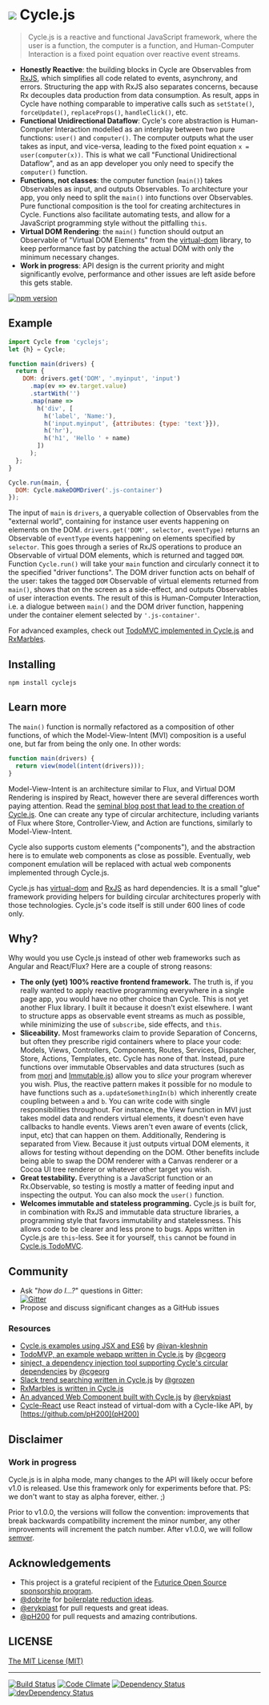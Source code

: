 <h1>
<img src="https://raw.github.com/staltz/cycle/master/logo.png" /> Cycle.js
</h1>

> Cycle.js is a reactive and functional JavaScript framework, where the user is a function, the computer is a function, and Human-Computer Interaction is a fixed point equation over reactive event streams.

* **Honestly Reactive**: the building blocks in Cycle are Observables from [RxJS](https://github.com/Reactive-Extensions/RxJS), which simplifies all code related to events, asynchrony, and errors. Structuring the app with RxJS also separates concerns, because Rx decouples data production from data consumption. As result, apps in Cycle have nothing comparable to imperative calls such as `setState()`, `forceUpdate()`, `replaceProps()`, `handleClick()`, etc.
* **Functional Unidirectional Dataflow**: Cycle's core abstraction is Human-Computer Interaction modelled as an interplay between two pure functions: `user()` and `computer()`. The computer outputs what the user takes as input, and vice-versa, leading to the fixed point equation `x = user(computer(x))`. This is what we call "Functional Unidirectional Dataflow", and as an app developer you only need to specify the `computer()` function.
* **Functions, not classes**: the computer function (`main()`) takes Observables as input, and outputs Observables. To architecture your app, you only need to split the `main()` into functions over Observables. Pure functional composition is the tool for creating architectures in Cycle. Functions also facilitate automating tests, and allow for a JavaScript programming style without the pitfalling `this`.
* **Virtual DOM Rendering**: the `main()` function should output an Observable of "Virtual DOM Elements" from the [virtual-dom](https://github.com/Matt-Esch/virtual-dom) library, to keep performance fast by patching the actual DOM with only the minimum necessary changes.
* **Work in progress**: API design is the current priority and might significantly evolve, performance and other issues are left aside before this gets stable.

[![npm version](https://badge.fury.io/js/cyclejs.svg)](http://badge.fury.io/js/cyclejs)

## Example

```javascript
import Cycle from 'cyclejs';
let {h} = Cycle;

function main(drivers) {
  return {
    DOM: drivers.get('DOM', '.myinput', 'input')
      .map(ev => ev.target.value)
      .startWith('')
      .map(name =>
        h('div', [
          h('label', 'Name:'),
          h('input.myinput', {attributes: {type: 'text'}}),
          h('hr'),
          h('h1', 'Hello ' + name)
        ])
      );
  };
}

Cycle.run(main, {
  DOM: Cycle.makeDOMDriver('.js-container')
});
```

The input of `main` is `drivers`, a queryable collection of Observables from the "external world", containing for instance user events happening on elements on the DOM.
`drivers.get('DOM', selector, eventType)` returns an Observable of `eventType` events happening on elements specified by `selector`. This goes through a series of RxJS operations to produce an Observable of virtual DOM elements, which is returned and tagged `DOM`. Function `Cycle.run()` will take your `main` function and circularly connect it to the specified "driver functions". The DOM driver function acts on behalf of the user: takes the tagged `DOM` Observable of virtual elements returned from `main()`, shows that on the screen as a side-effect, and outputs Observables of user interaction events. The result of this is Human-Computer Interaction, i.e. a dialogue between `main()` and the DOM driver function, happening under the container element selected by `'.js-container'`.

For advanced examples, check out [TodoMVC implemented in Cycle.js](https://github.com/staltz/todomvc-cycle) and [RxMarbles](https://github.com/staltz/rxmarbles).

## Installing

`npm install cyclejs`

## Learn more

The `main()` function is normally refactored as a composition of other functions, of which the Model-View-Intent (MVI) composition is a useful one, but far from being the only one. In other words:

```js
function main(drivers) {
  return view(model(intent(drivers)));
}
```

Model-View-Intent is an architecture similar to Flux, and Virtual DOM Rendering is inspired by React, however there are several differences worth paying attention. Read the [seminal blog post that lead to the creation of Cycle.js](http://futurice.com/blog/reactive-mvc-and-the-virtual-dom). One can create any type of circular architecture, including variants of Flux where Store, Controller-View, and Action are functions, similarly to Model-View-Intent.

Cycle also supports custom elements ("components"), and the abstraction here is to emulate web components as close as possible. Eventually, web component emulation will be replaced with actual web components implemented through Cycle.js.

Cycle.js has [virtual-dom](https://github.com/Matt-Esch/virtual-dom) and [RxJS](https://github.com/Reactive-Extensions/RxJS) as hard dependencies. It is a small "glue" framework providing helpers for building circular architectures properly with those technologies. Cycle.js's code itself is still under 600 lines of code only.

## Why?

Why would you use Cycle.js instead of other web frameworks such as Angular and React/Flux? Here are a couple of strong reasons:

- **The only (yet) 100% reactive frontend framework.** The truth is, if you really wanted to apply reactive programming everywhere in a single page app, you would have no other choice than Cycle. This is not yet another Flux library. I built it because it doesn't exist elsewhere. I want to structure apps as observable event streams as much as possible, while minimizing the use of `subscribe`, side effects, and `this`.
- **Sliceability.** Most frameworks claim to provide Separation of Concerns, but often they prescribe rigid containers where to place your code: Models, Views, Controllers, Components, Routes, Services, Dispatcher, Store, Actions, Templates, etc. Cycle has none of that. Instead, pure functions over immutable Observables and data structures (such as from [mori](https://swannodette.github.io/mori/) and [Immutable.js](https://facebook.github.io/immutable-js/)) allow you to *slice* your program wherever you wish. Plus, the reactive pattern makes it possible for no module to have functions such as `a.updateSomethingIn(b)` which inherently create coupling between `a` and `b`. You can write code with single responsibilities throughout. For instance, the View function in MVI just takes model data and renders virtual elements, it doesn't even have callbacks to handle events. Views aren't even aware of events (click, input, etc) that can happen on them. Additionally, Rendering is separated from View. Because it just outputs virtual DOM elements, it allows for testing without depending on the DOM. Other benefits include being able to swap the DOM renderer with a Canvas renderer or a Cocoa UI tree renderer or whatever other target you wish.
- **Great testability.** Everything is a JavaScript function or an Rx.Observable, so testing is mostly a matter of feeding input and inspecting the output. You can also mock the `user()` function.
- **Welcomes immutable and stateless programming.** Cycle.js is built for, in combination with RxJS and immutable data structure libraries, a programming style that favors immutability and statelessness. This allows code to be clearer and less prone to bugs. Apps written in Cycle.js are `this`-less. See it for yourself, `this` cannot be found in [Cycle.js TodoMVC](https://github.com/staltz/todomvc-cycle/tree/master/js).

## Community

* Ask "_how do I...?_" questions in Gitter: <br />[![Gitter](https://badges.gitter.im/Join%20Chat.svg)](https://gitter.im/staltz/cycle?utm_source=badge&utm_medium=badge&utm_campaign=pr-badge&utm_content=badge)
* Propose and discuss significant changes as a GitHub issues

### Resources

- [Cycle.js examples using JSX and ES6](https://github.com/ivan-kleshnin/cyclejs-examples) by [@ivan-kleshnin](https://github.com/ivan-kleshnin)
- [TodoMVP, an example webapp written in Cycle.js](https://github.com/cgeorg/todomvp) by [@cgeorg](https://github.com/cgeorg)
- [sinject, a dependency injection tool supporting Cycle's circular dependencies](https://github.com/cgeorg/sinject) by [@cgeorg](https://github.com/cgeorg)
- [Slack trend searching written in Cycle.js](https://github.com/grozen/trends-cycle) by [@grozen](https://github.com/grozen)
- [RxMarbles is written in Cycle.js](https://github.com/staltz/rxmarbles)
- [An advanced Web Component built with Cycle.js](https://github.com/erykpiast/autocompleted-select) by [@erykpiast](https://github.com/erykpiast)
- [Cycle-React](https://github.com/pH200/cycle-react) use React instead of virtual-dom with a Cycle-like API, by [https://github.com/pH200](pH200)

## Disclaimer

### Work in progress

Cycle.js is in alpha mode, many changes to the API will likely occur before v1.0 is released. Use this framework only for experiments before that. PS: we don't want to stay as alpha forever, either. ;)

Prior to v1.0.0, the versions will follow the convention: improvements that break backwards compatibility increment the minor number, any other improvements will increment the patch number. After v1.0.0, we will follow [semver](http://semver.org/).

## Acknowledgements

- This project is a grateful recipient of the [Futurice Open Source sponsorship program](http://futurice.com/blog/sponsoring-free-time-open-source-activities).
- [@dobrite](https://github.com/dobrite) for [boilerplate reduction ideas](https://github.com/staltz/cycle/issues/56).
- [@erykpiast](https://github.com/erykpiast) for pull requests and great ideas.
- [@pH200](https://github.com/pH200) for pull requests and amazing contributions.

## LICENSE

[The MIT License (MIT)](https://github.com/staltz/cycle/blob/master/LICENSE)

- - -

[![Build Status](https://travis-ci.org/staltz/cycle.svg?branch=master)](https://travis-ci.org/staltz/cycle)
[![Code Climate](https://codeclimate.com/github/staltz/cycle/badges/gpa.svg)](https://codeclimate.com/github/staltz/cycle)
[![Dependency Status](https://david-dm.org/staltz/cycle.svg)](https://david-dm.org/staltz/cycle)
[![devDependency Status](https://david-dm.org/staltz/cycle/dev-status.svg)](https://david-dm.org/staltz/cycle#info=devDependencies)

